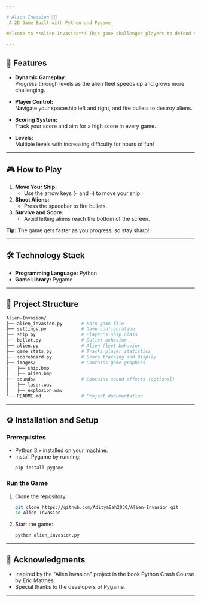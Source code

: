 ```yaml
---

# Alien Invasion 🚀👾  
_A 2D Game Built with Python and Pygame_

Welcome to **Alien Invasion**! This game challenges players to defend their spaceship by shooting down waves of aliens descending from the skies. With increasing levels of difficulty, you’ll need quick reflexes and strategic thinking to survive.

---
```


## 🌟 Features  
- **Dynamic Gameplay:**  
  Progress through levels as the alien fleet speeds up and grows more challenging.  

- **Player Control:**  
  Navigate your spaceship left and right, and fire bullets to destroy aliens.  

- **Scoring System:**  
  Track your score and aim for a high score in every game.  

- **Levels:**  
  Multiple levels with increasing difficulty for hours of fun!

---

## 🎮 How to Play  
1. **Move Your Ship:**  
   - Use the arrow keys (`←` and `→`) to move your ship.  
2. **Shoot Aliens:**  
   - Press the spacebar to fire bullets.  
3. **Survive and Score:**  
   - Avoid letting aliens reach the bottom of the screen.  

**Tip:** The game gets faster as you progress, so stay sharp!

---

## 🛠️ Technology Stack  
- **Programming Language:** Python  
- **Game Library:** Pygame  

---

## 📂 Project Structure  
 ```bash
 Alien-Invasion/
 ├── alien_invasion.py       # Main game file
 ├── settings.py             # Game configuration
 ├── ship.py                 # Player's ship class
 ├── bullet.py               # Bullet behavior
 ├── alien.py                # Alien fleet behavior
 ├── game_stats.py           # Tracks player statistics
 ├── scoreboard.py           # Score tracking and display
 ├── images/                 # Contains game graphics
 │   ├── ship.bmp
 │   ├── alien.bmp
 ├── sounds/                 # Contains sound effects (optional)
 │   ├── laser.wav
 │   ├── explosion.wav
 └── README.md               # Project documentation
 ```

---

## ⚙️ Installation and Setup  

### Prerequisites  
- Python 3.x installed on your machine.  
- Install Pygame by running:  
  ```bash
  pip install pygame
### Run the Game
1. Clone the repository:
   ```bash
   git clone https://github.com/AdityaSah2030/Alien-Invasion.git
   cd Alien-Invasion
2. Start the game:
   ```bash
   python alien_invasion.py

---

## 🙌 Acknowledgments
- Inspired by the "Alien Invasion" project in the book Python Crash Course by Eric Matthes.
- Special thanks to the developers of Pygame.

---
